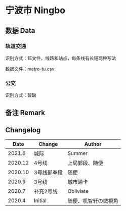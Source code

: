 # 宁波市 Ningbo

## 数据 Data

### 轨道交通

识别方式：1E文件，线路和站点，每条线有长短两种写法

数据文件：metro-tu.csv

### 公交

识别方式：暂缺

## 备注 Remark

## Changelog

Date | Change | Author
-----|--------|-------
2021.6 | 城际 | Summer
2020.12 | 4号线 | 上局鄞段、随便
2020.10 | 3号线鄞奉段 | 随便
2020.9 | 3号线 | 城市通卡
2020.7 | 补充2号线 | Obliviate
2020.4 | Initial | 随便、机智轩の微視角
